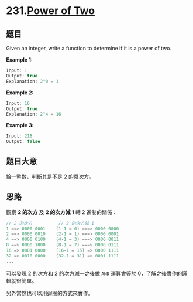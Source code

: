 # 231.[Power of Two](https://leetcode.com/problems/power-of-two/)

## 題目

Given an integer, write a function to determine if it is a power of two.

**Example 1:**

```c
Input: 1
Output: true 
Explanation: 2^0 = 1
```

**Example 2:**

```c
Input: 16
Output: true
Explanation: 2^4 = 16
```

**Example 3:**

```c
Input: 218
Output: false
```
## 題目大意

給一整數，判斷其是不是 2 的冪次方。

## 思路

觀察 **2 的次方** 及 **2 的次方減 1** 轉 2 進制的關係：

```c
// 2 的次方          // 2 的次方減 1
1 ==> 0000 0001    (1-1 = 0) ===> 0000 0000
2 ==> 0000 0010    (2-1 = 1) ===> 0000 0001
4 ==> 0000 0100    (4-1 = 3) ===> 0000 0011
8 ==> 0000 1000    (8-1 = 7) ===> 0000 0111
16 => 0001 0000    (16-1 = 15) => 0000 1111
32 => 0010 0000    (32-1 = 31) => 0001 1111
...
```

可以發現 2 的次方和 2 的次方減一之後做 `AND` 運算會等於 0，了解之後實作的邏輯就很簡單。

另外當然也可以用迴圈的方式來實作。
